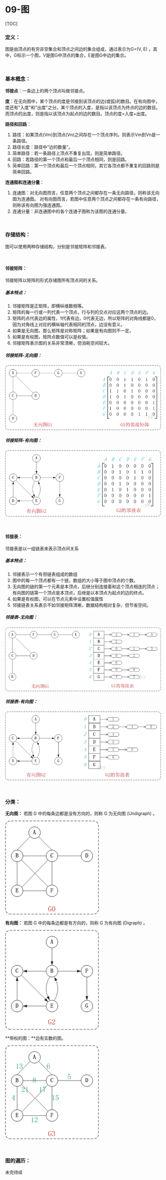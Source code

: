 # 09-图

[TOC]

### 定义：

图是由顶点的有穷非空集合和顶点之间边的集合组成，通过表示为G=(V, E) ，其中，G标示一个图，V是图G中顶点的集合，E是图G中边的集合。

<br>

### 基本概念：

**邻接点**：一条边上的两个顶点叫做邻接点。

**度**：在无向图中，某个顶点的度是邻接到该顶点的边(或弧)的数目。在有向图中，度还有"入度"和"出度"之分。某个顶点的入度，是指以该顶点为终点的边的数目。而顶点的出度，则是指以该顶点为起点的边的数目。顶点的度=入度+出度。

**路径和回路**：

1. 路径：如果顶点(Vm)到顶点(Vn)之间存在一个顶点序列。则表示Vm到Vn是一条路径。
2. 路径长度：路径中"边的数量"。
3. 简单路径：若一条路径上顶点不重复出现，则是简单路径。
4. 回路：若路径的第一个顶点和最后一个顶点相同，则是回路。
5. 简单回路：第一个顶点和最后一个顶点相同，其它各顶点都不重复的回路则是简单回路。

**连通图和连通分量**：

1. 连通图：对无向图而言，任意两个顶点之间都存在一条无向路径，则称该无向图为连通图。 对有向图而言，若图中任意两个顶点之间都存在一条有向路径，则称该有向图为强连通图。
2. 连通分量：非连通图中的各个连通子图称为该图的连通分量。

<br>

### 存储结构：

图可以使用两种存储结构，分别是邻接矩阵和邻接表。

<br>

#### 邻接矩阵：

邻接矩阵以矩阵的形式存储图所有顶点间的关系。

##### 基本特点：

1. 邻接矩阵是正矩阵，即横纵维数相等。
2. 矩阵的每一行或一列代表一个顶点，行与列的交点对应这两个顶点的边。
3. 矩阵的点代表边的属性，1代表有边，0代表无边，所以矩阵的对角线都是0，因为对角线上对应的横纵轴代表相同的顶点，边没有意义。
4. 如果是无向图，那么矩阵是对称矩阵；如果是有向图则不一定。
5. 如果是有权图，矩阵点数值可以是权值。
6. 邻接矩阵表示图的关系非常清晰，但消耗空间较大。

##### 邻接矩阵-无向图：

![邻接矩阵-无向图](../../.gitbook/assets/邻接矩阵-无向图.jpeg)

##### 邻接矩阵-有向图：

![邻接矩阵-有向图](../../.gitbook/assets/邻接矩阵-有向图.jpeg)

<br>

#### 邻接表：

邻接表是以一组链表来表示顶点间关系

##### 基本特点：

1. 邻接表示一个有但链表组成的数组
2. 图中的每一个顶点都有一个链，数组的大小等于图中顶点的个数。
3. 无向图的链的第一个元素是本顶点，后继分别连接着和这个顶点相连的顶点；有向图的链第一个顶点是本顶点，后继是以本顶点为起点的边的终点。
4. 如果是有权图，可以在节点元素中设置权值属性
5. 邻接链表关系表示不如邻接矩阵清晰，数据结构相对复杂，但节省空间。

##### 邻接表-无向图：

![邻接表-无向图](../../.gitbook/assets/邻接表-无向图.jpeg)

##### 邻接表-有向图：

![邻接表-有向图](../../.gitbook/assets/邻接表-有向图.jpeg)

<br>

### 分类：

**无向图：** 若图 G 中的每条边都是没有方向的，则称 G 为无向图 (Undigraph) 。

![无向图](../../.gitbook/assets/无向图.jpeg)

**有向图：** 若图 G 中的每条边都是有方向的，则称 G 为有向图 (Digraph) 。

![有向图](../../.gitbook/assets/有向图.jpeg)

**带权的图：**边有实数的图。

![带权的图](../../.gitbook/assets/带权的图.jpeg)

<br>

### 图的遍历：

未完待续